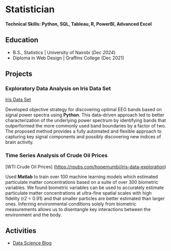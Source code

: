 # Statistician

#### Technical Skills: Python, SQL, Tableau, R, PowerBI, Advanced Excel

## Education 			        		
- B.S., Statistics | University of Nairobi (_Dec 2024_)
- Diploma in Web Design | Graffins College (Dec 2021)

## Projects
### Exploratory Data Analysis on Iris Data Set
[Iris Data Set](https://rpubs.com/hopemumbi/iris-data-exploration)

Developed objective strategy for discovering optimal EEG bands based on signal power spectra using **Python**. This data-driven approach led to better characterization of the underlying power spectrum by identifying bands that outperformed the more commonly used band boundaries by a factor of two. The proposed method provides a fully automated and flexible approach to capturing key signal components and possibly discovering new indices of brain activity.

### Time Series Analysis of Crude Oil Prices
[WTI Crude Oil Prices] (https://rpubs.com/hopemumbi/iris-data-exploration)

Used **Matlab** to train over 100 machine learning models which estimated particulate matter concentrations based on a suite of over 300 biometric variables. We found biometric variables can be used to accurately estimate particulate matter concentrations at ultra-fine spatial scales with high fidelity (r2 = 0.91) and that smaller particles are better estimated than larger ones. Inferring environmental conditions solely from biometric measurements allows us to disentangle key interactions between the environment and the body.

## Activities

- [Data Science Blog](https://medium.com/@hopemumbi)
